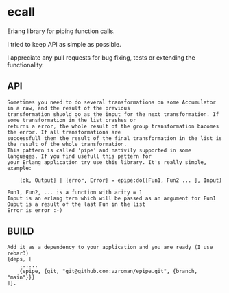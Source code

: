 # ecall

Erlang library for piping function calls.

I tried to keep API as simple as possible.

I appreciate any pull requests for bug fixing, tests or extending the functionality.

API
-----
    Sometimes you need to do several transformations on some Accumulator in a raw, and the result of the previous
    transformation shuold go as the input for the next transformation. If some transformation in the list crashes or
    returns a error, the whole result of the group transformation bacomes the error. If all transformations are 
    successfull then the result of the final transformation in the list is the result of the whole transformation.
    This pattern is called 'pipe' and nativily supported in some languages. If you find usefull this pattern for
    your Erlang application try use this library. It's really simple, example:

        {ok, Output} | {error, Error} = epipe:do([Fun1, Fun2 ... ], Input)
    
    Fun1, Fun2, ... is a function with arity = 1
    Input is an erlang term which will be passed as an argument for Fun1
    Ouput is a result of the last Fun in the list
    Error is error :-)

BUILD
-----
    Add it as a dependency to your application and you are ready (I use rebar3)
    {deps, [
        ......
        {epipe, {git, "git@github.com:vzroman/epipe.git", {branch, "main"}}}
    ]}.

    
